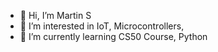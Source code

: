 - 👋 Hi, I’m Martin S
- 👀 I’m interested in IoT, Microcontrollers, 
- 🌱 I’m currently learning CS50 Course, Python

<!---
- 💞️ I’m looking to collaborate on ...
- 📫 How to reach me ...
--->
<!---
schnurma/schnurma is a ✨ special ✨ repository because its `README.md` (this file) appears on your GitHub profile.
You can click the Preview link to take a look at your changes.
--->
